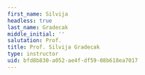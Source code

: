 ```yaml
---
first_name: Silvija
headless: true
last_name: Gradecak
middle_initial: ''
salutation: Prof.
title: Prof. Silvija Gradecak
type: instructor
uid: bfd8b830-a052-ae4f-df59-08b618ea7017
---
```

